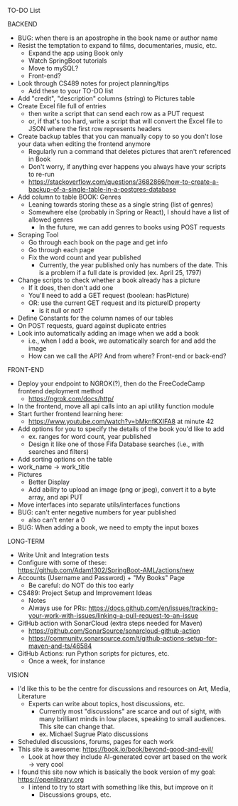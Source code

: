 TO-DO List

BACKEND
- BUG: when there is an apostrophe in the book name or author name
- Resist the temptation to expand to films, documentaries, music, etc.
  - Expand the app using Book only
  - Watch SpringBoot tutorials
  - Move to mySQL?
  - Front-end?
- Look through CS489 notes for project planning/tips
  - Add these to your TO-DO list
- Add "credit", "description" columns (string) to Pictures table
- Create Excel file full of entries
  - then write a script that can send each row as a PUT request
  - or, if that's too hard, write a script that will convert the Excel file to JSON where the first row represents headers
- Create backup tables that you can manually copy to so you don't lose your data when editing the frontend anymore
  - Regularly run a command that deletes pictures that aren't referenced in Book
  - Don't worry, if anything ever happens you always have your scripts to re-run
  - https://stackoverflow.com/questions/3682866/how-to-create-a-backup-of-a-single-table-in-a-postgres-database
- Add column to table BOOK: Genres
  - Leaning towards storing these as a single string (list of genres)
  - Somewhere else (probably in Spring or React), I should have a list of allowed genres
    - In the future, we can add genres to books using POST requests
- Scraping Tool
  - Go through each book on the page and get info
  - Go through each page
  - Fix the word count and year published
    - Currently, the year published only has numbers of the date. This is a problem if a full date is provided (ex. April 25, 1797)
- Change scripts to check whether a book already has a picture
  - If it does, then don't add one
  - You'll need to add a GET request (boolean: hasPicture)
  - OR: use the current GET request and its pictureID property
    - is it null or not?
- Define Constants for the column names of our tables
- On POST requests, guard against duplicate entries
- Look into automatically adding an image when we add a book
  - i.e., when I add a book, we automatically search for and add the image
  - How can we call the API? And from where? Front-end or back-end?


FRONT-END
- Deploy your endpoint to NGROK(?), then do the FreeCodeCamp frontend deployment method
  - https://ngrok.com/docs/http/
- In the frontend, move all api calls into an api utility function module
- Start further frontend learning here:
  - https://www.youtube.com/watch?v=bMknfKXIFA8 at minute 42
- Add options for you to specify the details of the book you'd like to add
  - ex. ranges for word count, year published
  - Design it like one of those Fifa Database searches (i.e., with searches and filters)
- Add sorting options on the table
- work_name -> work_title
- Pictures
  - Better Display
  - Add ability to upload an image (png or jpeg), convert it to a byte array, and api PUT
- Move interfaces into separate utils/interfaces functions
- BUG: can't enter negative numbers for year published
  - also can't enter a 0
- BUG: When adding a book, we need to empty the input boxes


LONG-TERM
- Write Unit and Integration tests
- Configure with some of these: https://github.com/Adam1302/SpringBoot-AML/actions/new
- Accounts (Username and Password) + "My Books" Page
  - Be careful: do NOT do this too early
- CS489: Project Setup and Improvement Ideas
  - Notes
  - Always use for PRs: https://docs.github.com/en/issues/tracking-your-work-with-issues/linking-a-pull-request-to-an-issue
- GitHub action with SonarCloud (extra steps needed for Maven)
  - https://github.com/SonarSource/sonarcloud-github-action
  - https://community.sonarsource.com/t/github-actions-setup-for-maven-and-ts/46584
- GitHub Actions: run Python scripts for pictures, etc.
  - Once a week, for instance

VISION
- I'd like this to be the centre for discussions and resources on Art, Media, Literature
  - Experts can write about topics, host discussions, etc.
    - Currently most "discussions" are scarce and out of sight, with many brilliant minds in low places, speaking to small audiences. This site can change that.
    - ex. Michael Sugrue Plato discussions
- Scheduled discussions, forums, pages for each work
- This site is awesome: https://book.io/book/beyond-good-and-evil/
  - Look at how they include AI-generated cover art based on the work -> very cool
- I found this site now which is basically the book version of my goal: https://openlibrary.org
  - I intend to try to start with something like this, but improve on it
    - Discussions groups, etc.

